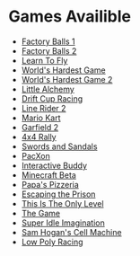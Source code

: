<h1>Games Availible</h1>

<ul>
    <li><a href="/play/factory-balls-1.html">Factory Balls 1</a></li>
    <li><a href="/play/factory-balls-2.html">Factory Balls 2</a></li>
    <li><a href="/play/learn-to-fly.html">Learn To Fly</a></li>
    <li><a href="/play/worlds-hardest-game.html">World's Hardest Game</a></li>
    <li><a href="/play/worlds-hardest-game-2.html">World's Hardest Game 2</a></li>
    <li><a href="/play/little-alchemy.html">Little Alchemy</a></li>
    <li><a href="/play/drift-cup-racing.html">Drift Cup Racing</a></li>
    <li><a href="/play/line-rider-2.html">Line Rider 2</a></li>
    <li><a href="/play/mario-kart.html">Mario Kart</a></li>
    <li><a href="/play/garfield-creator.html">Garfield 2</a></li>
    <li><a href="/play/4x4-rally.html">4x4 Rally</a></li>
    <li><a href="/play/swords-and-sandals.html">Swords and Sandals</a></li>
    <li><a href="/play/pacxon.html">PacXon</a></li>
    <li><a href="/play/interactive-buddy.html">Interactive Buddy</a></li>
    <li><a href="https://www-sites-opensocial.googleusercontent.com/gadgets/ifr?url=https://sites.google.com/site/s022s4h6/minecraft-classic2.xml">Minecraft Beta</a></li>
    <li><a href="/play/papas-pizzeria.html">Papa's Pizzeria</a></li>
    <li><a href="/play/escaping-the-prison.html">Escaping the Prison</a></li>
    <li><a href="/play/this-is-the-only-level.html">This Is The Only Level</a></li>
    <li><a href="/play/the-game.html">The Game</a></li>
    <li><a href="/play/super-idle-imagination.html">Super Idle Imagination</a></li>
    <li><a href="/play/cell-machine.html">Sam Hogan's Cell Machine</a></li>
    <li><a href="/play/low-poly-racing.html">Low Poly Racing</a></li>
</ul>
